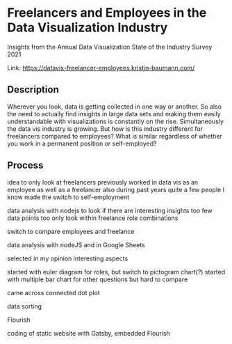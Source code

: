# Freelancers and Employees in the Data Visualization Industry

Insights from the Annual Data Visualization State of the Industry Survey 2021

Link: https://datavis-freelancer-employees.kristin-baumann.com/

## Description

Wherever you look, data is getting collected in one way or another. So also the need to actually find insights in large data sets and making them easily understandable with visualizations is constantly on the rise. Simultaneously the data vis industry is growing. But how is this industry different for freelancers compared to employees? What is similar regardless of whether you work in a permanent position or self-employed?

## Process

idea to only look at freelancers
previously worked in data vis as an employee as well as a freelancer
also during past years quite a few people I know made the switch to self-employment

data analysis with nodejs to look if there are interesting insights
too few data points too only look within freelance role combinations

switch to compare employees and freelance

data analysis with nodeJS and in Google Sheets

selected in my opinion interesting aspects

started with euler diagram for roles, but switch to pictogram chart(?)
started with multiple bar chart for other questions but hard to compare

came across connected dot plot

data sorting

Flourish

coding of static website with Gatsby, embedded Flourish
